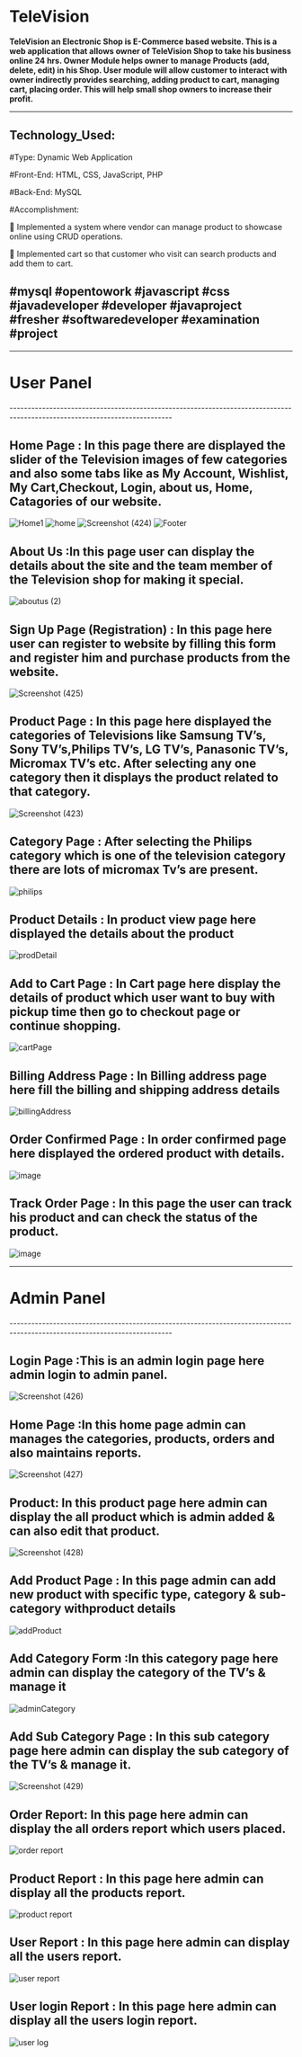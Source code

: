 # TeleVision
<b>TeleVision an Electronic Shop is E-Commerce based website. This is a web application that allows owner of TeleVision Shop to take his business online 24 hrs. Owner Module helps owner to manage Products (add, delete, edit) in his Shop. User module will allow customer to interact with owner indirectly provides searching, adding product to cart, managing cart, placing order. This will help small shop owners to increase their profit.</b>

---------------------------------------------------------------------------------------------------------------------------
Technology_Used:
---------------------------------------------------------------------------------------------------------------------------

#Type: Dynamic Web Application

#Front-End: HTML, CSS, JavaScript, PHP

#Back-End: MySQL

#Accomplishment:

 Implemented a system where vendor can manage product to showcase online using CRUD operations.

 Implemented cart so that customer who visit can search products and add them to cart.

#mysql #opentowork #javascript #css #javadeveloper #developer #javaproject #fresher #softwaredeveloper #examination #project
---------------------------------------------------------------------------------------------------------------------------


---------------------------------------------------------------------------------------------------------------------------
<h1>User Panel</h1>
---------------------------------------------------------------------------------------------------------------------------


Home Page :  In this page there are displayed the slider of the Television images of few categories and also some tabs like as My Account, Wishlist, My Cart,Checkout, Login, about us, Home, Catagories of our website. 
 ---------------------------------------------------------------------------------------------------------------------------
![Home1](https://user-images.githubusercontent.com/60310009/92134412-1d3e9f80-ee27-11ea-9053-0382ad436809.png)
![home](https://user-images.githubusercontent.com/60310009/92143669-377e7a80-ee33-11ea-863f-7f05c7887f29.png)
![Screenshot (424)](https://user-images.githubusercontent.com/60310009/92143805-6694ec00-ee33-11ea-9f8f-ae34ed1733f8.png)
![Footer](https://user-images.githubusercontent.com/60310009/92144012-b673b300-ee33-11ea-964e-87ec79a74697.png)


About Us :In this page user can display the details about the site and the team member of the Television shop for making it special.
---------------------------------------------------------------------------------------------------------------------------
![aboutus (2)](https://user-images.githubusercontent.com/60310009/92144233-0b172e00-ee34-11ea-8751-ccfe9a5efb42.png)


Sign Up Page (Registration) : In this page here user can register to website by filling this form and register him and purchase products from the website. 
 ---------------------------------------------------------------------------------------------------------------------------
![Screenshot (425)](https://user-images.githubusercontent.com/60310009/92144548-7f51d180-ee34-11ea-991c-d945e1df3b3e.png)


Product Page : In this page here displayed the categories of Televisions like Samsung TV’s, Sony TV’s,Philips TV’s, LG TV’s, Panasonic TV’s, Micromax TV’s etc. After selecting any one category then it displays the product related to that category.
 ---------------------------------------------------------------------------------------------------------------------------
![Screenshot (423)](https://user-images.githubusercontent.com/60310009/92144693-b45e2400-ee34-11ea-9a37-ba3f177e6100.png)


Category Page : After selecting the Philips category which is one of the television category there are lots of micromax Tv’s are present.
 ---------------------------------------------------------------------------------------------------------------------------
![philips](https://user-images.githubusercontent.com/60310009/92144813-e1aad200-ee34-11ea-87b4-69628bc11a81.png)


Product Details : In product view page here displayed the details about the product
 ---------------------------------------------------------------------------------------------------------------------------
![prodDetail](https://user-images.githubusercontent.com/60310009/92144899-0606ae80-ee35-11ea-9e3d-b7f6cb54f49f.png)


 Add to Cart Page : In Cart page here display the details of product which user want to buy with pickup time then go to checkout page or continue shopping.
 ---------------------------------------------------------------------------------------------------------------------------
![cartPage](https://user-images.githubusercontent.com/60310009/92145219-83caba00-ee35-11ea-8c22-1d7293c6613d.png)



Billing Address Page : In Billing address page here fill the billing and shipping address details
 ---------------------------------------------------------------------------------------------------------------------------
![billingAddress](https://user-images.githubusercontent.com/60310009/92145030-3cdcc480-ee35-11ea-871d-9b7ad1ed497f.png)


 Order Confirmed Page : In order confirmed page here displayed the ordered product with details.
 ---------------------------------------------------------------------------------------------------------------------------
![image](https://user-images.githubusercontent.com/60310009/92145990-a90bf800-ee36-11ea-891f-e591731c9188.png)

 Track Order Page : In this page the user can track his product and can check the status of the product.
 ---------------------------------------------------------------------------------------------------------------------------
![image](https://user-images.githubusercontent.com/60310009/92146060-c50f9980-ee36-11ea-9edc-4ac705c2cc39.png)

---------------------------------------------------------------------------------------------------------------------------
<h1>Admin Panel</h1>
---------------------------------------------------------------------------------------------------------------------------

 Login Page :This is an admin login page here admin login to admin panel. 
 ---------------------------------------------------------------------------------------------------------------------------
![Screenshot (426)](https://user-images.githubusercontent.com/60310009/92145795-61856c00-ee36-11ea-85a3-22c08b3587e7.png)

 
 Home Page :In this home page admin can manages the categories, products, orders and also maintains reports.
 ---------------------------------------------------------------------------------------------------------------------------
![Screenshot (427)](https://user-images.githubusercontent.com/60310009/92146215-02742700-ee37-11ea-9f58-fbe379b51d79.png)

Product: In this product page here admin can display the all product which is admin added & can also edit that product.
 ---------------------------------------------------------------------------------------------------------------------------
![Screenshot (428)](https://user-images.githubusercontent.com/60310009/92146464-639bfa80-ee37-11ea-887d-d8c2be6cf2a7.png)


Add Product Page : In this page admin can add new product with specific type, category & sub-category withproduct details
 ---------------------------------------------------------------------------------------------------------------------------
![addProduct](https://user-images.githubusercontent.com/60310009/92146571-8a5a3100-ee37-11ea-8688-0e6086e20673.png)

Add Category Form :In this category page here admin can display the category of the TV’s & manage it
 ---------------------------------------------------------------------------------------------------------------------------
![adminCategory](https://user-images.githubusercontent.com/60310009/92146747-c8efeb80-ee37-11ea-9a29-4e7d1d24154e.png)

Add Sub Category Page : In this sub category page here admin can display the sub category of the TV’s & manage it.
 ---------------------------------------------------------------------------------------------------------------------------
![Screenshot (429)](https://user-images.githubusercontent.com/60310009/92146832-eb820480-ee37-11ea-8107-58119615dff7.png)


Order Report: In this page here admin can display the all orders report which users placed.
 ---------------------------------------------------------------------------------------------------------------------------
![order report](https://user-images.githubusercontent.com/60310009/92146895-03598880-ee38-11ea-95c7-e4d5d2c3a73e.png)


Product Report : In this page here admin can display all the products report.
 ---------------------------------------------------------------------------------------------------------------------------
![product report](https://user-images.githubusercontent.com/60310009/92146975-1a987600-ee38-11ea-913e-5af95612869d.png)


User Report : In this page here admin can display all the users report.
 ---------------------------------------------------------------------------------------------------------------------------
![user report](https://user-images.githubusercontent.com/60310009/92147014-297f2880-ee38-11ea-901f-f80767c714aa.png)


User login Report : In this page here admin can display all the users login report.
 ---------------------------------------------------------------------------------------------------------------------------
![user log](https://user-images.githubusercontent.com/60310009/92147067-39970800-ee38-11ea-89b6-407ba3421640.png)

